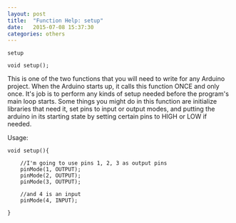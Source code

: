 ```yaml
---
layout: post
title:  "Function Help: setup"
date:   2015-07-08 15:37:30
categories: others
---
```


	setup

	void setup();

This is one of the two functions that you will need to write for any Arduino project. When the Arduino starts up, it calls this function ONCE and only once. 
It's job is to perform any kinds of setup needed before the program's main loop starts. Some things you might do in this function are initialize libraries that need it, set pins to input or output modes, and putting the arduino in its starting state by setting certain pins to HIGH or LOW if needed.

Usage:

	void setup(){

		//I'm going to use pins 1, 2, 3 as output pins
		pinMode(1, OUTPUT);
		pinMode(2, OUTPUT);
		pinMode(3, OUTPUT);

		//and 4 is an input
		pinMode(4, INPUT);

	}


